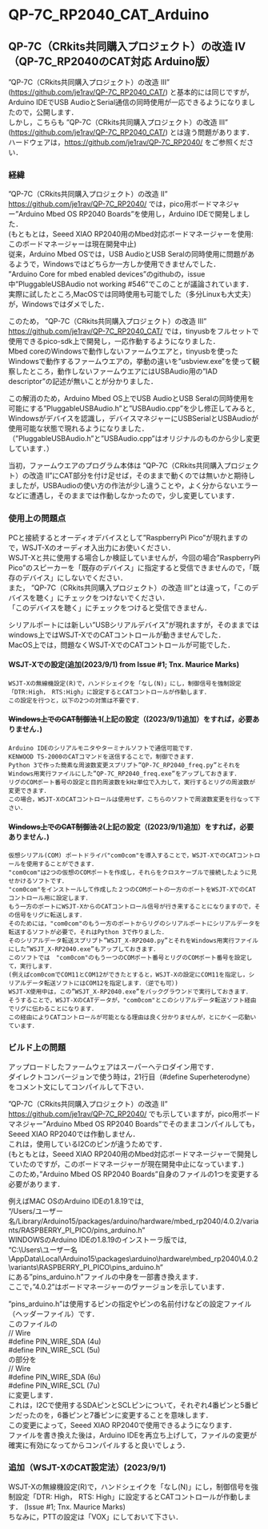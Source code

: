# QP-7C_RP2040_CAT_Arduino
## QP-7C（CRkits共同購入プロジェクト）の改造 IV （QP-7C_RP2040のCAT対応 Arduino版）

 ”QP-7C（CRkits共同購入プロジェクト）の改造 III” (https://github.com/je1rav/QP-7C_RP2040_CAT/) と基本的には同じですが，Arduino IDEでUSB AudioとSerial通信の同時使用が一応できるようになりましたので，公開します．  
しかし，こちらも ”QP-7C（CRkits共同購入プロジェクト）の改造 III” (https://github.com/je1rav/QP-7C_RP2040_CAT/) とは違う問題があります．  
ハードウェアは，https://github.com/je1rav/QP-7C_RP2040/ をご参照ください．  

### 経緯
 ”QP-7C（CRkits共同購入プロジェクト）の改造 II” https://github.com/je1rav/QP-7C_RP2040/ では，pico用ボードマネジャー”Arduino Mbed OS RP2040 Boards”を使用し，Arduino IDEで開発しました．  
(もともとは，Seeed XIAO RP2040用のMbed対応ボードマネージャーを使用: このボードマネージャーは現在開発中止)  
従来，Arduino Mbed OSでは，USB AudioとUSB Seralの同時使用に問題があるようで，Windowsではどちらか一方しか使用できませんでした．  
”Arduino Core for mbed enabled devices”のgithubの，issue中”PluggableUSBAudio not working #546”でこのことが議論されています．  
実際に試したところ,MacOSでは同時使用も可能でした（多分Linuxも大丈夫）が，Windowsではダメでした．  

このため， ”QP-7C（CRkits共同購入プロジェクト）の改造 III”　https://github.com/je1rav/QP-7C_RP2040_CAT/ では，tinyusbをフルセットで使用できるpico-sdk上で開発し，一応作動するようになりました．  
Mbed coreのWindowsで動作しないファームウエアと，tinyusbを使ったWindowsで動作するファームウエアの，挙動の違いを”usbview.exe”を使って観察したところ，動作しないファームウエアにはUSBAudio用の”IAD descriptor”の記述が無いことが分かりました．  

この解消のため，Arduino Mbed OS上でUSB AudioとUSB Seralの同時使用を可能にする”PluggableUSBAudio.h”と”USBAudio.cpp”を少し修正してみると,
Windowsがデバイスを認識し，デバイスマネジャーにUSBSerialとUSBAudioが使用可能な状態で現れるようになりました．  
（”PluggableUSBAudio.h”と”USBAudio.cpp”はオリジナルのものから少し変更しています．）

当初，ファームウエアのプログラム本体は ”QP-7C（CRkits共同購入プロジェクト）の改造 II”にCAT部分を付け足せば，そのままで動くのでは無いかと期待しましたが，USBAudioの使い方の作法が少し違うことや，よく分からないエラーなどに遭遇し，そのままでは作動しなかったので，少し変更しています．  

### 使用上の問題点
PCと接続するとオーディオデバイスとして”RaspberryPi Pico”が現れますので，WSJT-Xのオーディオ入出力にお使いください．  
WSJT-Xと共に使用する場合しか検証していませんが，今回の場合”RaspberryPi Pico”のスピーカーを「既存のデバイス」に指定すると受信できませんので，「既存のデバイス」にしないでください．  
また， ”QP-7C（CRkits共同購入プロジェクト）の改造 III”とは違って，「このデバイスを聴く」にチェックをつけないでください．  
「このデバイスを聴く」にチェックをつけると受信できません．  

シリアルポートには新しい”USBシリアルデバイス”が現れますが，そのままではwindows上ではWSJT-XでのCATコントロールが動きませんでした．  
MacOS上では，問題なくWSJT-XでのCATコントロールが可能でした．  
#### WSJT-Xでの設定(追加(2023/9/1) from Issue #1; Tnx. Maurice Marks)  
	WSJT-Xの無線機設定(R)で，ハンドシェイクを「なし(N)」にし，制御信号を強制設定「DTR:High，　RTS:High」に設定するとCATコントロールが作動します．  
 	この設定を行つと，以下の2つの対策は不要です．  
#### <del>Windows上でのCAT制御法 1</del>(上記の設定（(2023/9/1)追加）をすれば，必要ありません．)
	Arduino IDEのシリアルモニタやターミナルソフトで通信可能です．  
	KENWOOD TS-2000のCATコマンドを送信することで，制御できます．  
	Python 3で作った簡素な周波数変更スプリプト”QP-7C_RP2040_freq.py”とそれをWindows用実行ファイルにした”QP-7C_RP2040_freq.exe”をアップしておきます．  
	リグのCOMポート番号の設定と目的周波数をkHz単位で入力して，実行するとリグの周波数が変更できます．  
	この場合，WSJT-XのCATコントロールは使用せず，こちらのソフトで周波数変更を行なって下さい．  
#### <del>Windows上でのCAT制御法 2</del>(上記の設定（(2023/9/1)追加）をすれば，必要ありません．)
	仮想シリアル(COM) ポートドライバ"com0com"を導入することで，WSJT-XでのCATコントロールを使用することができます．  
	"com0com"は2つの仮想のCOMポートを作成し，それらをクロスケーブルで接続したように見せかけるソフトです．  
	"com0com"をインストールして作成した２つのCOMポートの一方のポートをWSJT-XでのCATコントロール用に設定します．  
	もう一方のポートにWSJT-XからのCATコントロール信号が行き来することになりますので，その信号をリグに転送します．  
	そのためには，"com0com"のもう一方のポートからリグのシリアルポートにシリアルデータを転送するソフトが必要で，それはPython 3で作りました．  
	そのシリアルデータ転送スプリプト”WSJT_X-RP2040.py”とそれをWindows用実行ファイルにした”WSJT_X-RP2040.exe”もアップしておきます．  
	このソフトでは　"com0com"のもう一つのCOMポート番号とリグのCOMポート番号を設定して，実行します．  
	(例えばcom0comでCOM11とCOM12ができたとすると，WSJT-Xの設定にCOM11を指定し，シリアルデータ転送ソフトにはCOM12を指定します．（逆でも可）)  
	WSJT-X使用中は，この”WSJT_X-RP2040.exe”をバックグラウンドで実行しておきます．  
	そうすることで，WSJT-XのCATデータが，"com0com"とこのシリアルデータ転送ソフト経由でリグに伝わることになります．  
	この経由によりCATコントロールが可能となる理由は良く分かりませんが，とにかく一応動いています．  

### ビルド上の問題
アップロードしたファームウェアはスーパーヘテロダイン用です．  
ダイレクトコンバージョンで使う時は，21行目（#define Superheterodyne）をコメント文にしてコンパイルして下さい．  

”QP-7C（CRkits共同購入プロジェクト）の改造 II” https://github.com/je1rav/QP-7C_RP2040/ でも示していますが，pico用ボードマネジャー”Arduino Mbed OS RP2040 Boards”でそのままコンパイルしても，Seeed XIAO RP2040では作動しません．  
これは，使用しているI2Cのピンが違うためです．  
(もともとは，Seeed XIAO RP2040用のMbed対応ボードマネージャーで開発していたのですが，このボードマネージャーが現在開発中止になっています．)  
このため，”Arduino Mbed OS RP2040 Boards”自身のファイルの1つを変更する必要があります．  
  
例えばMAC OSのArduino IDEの1.8.19では,   
“/Users/ユーザー名/Library/Arduino15/packages/arduino/hardware/mbed_rp2040/4.0.2/variants/RASPBERRY_PI_PICO/pins_arduino.h”   
WINDOWSのArduino IDEの1.8.19のインストーラ版では,  
“C:\Users\ユーザー名\AppData\Local\Arduino15\packages\arduino\hardware\mbed_rp2040\4.0.2\variants\RASPBERRY_PI_PICO\pins_arduino.h”   
にある”pins_arduino.h”ファイルの中身を一部書き換えます．   
ここで，”4.0.2”はボードマネージャーのヴァージョンを示しています．   

”pins_arduino.h”は使用するピンの指定やピンの名前付けなどの設定ファイル（ヘッダーファイル）です．   
このファイルの   
// Wire   
#define PIN_WIRE_SDA        (4u)   
#define PIN_WIRE_SCL        (5u)   
の部分を   
// Wire   
#define PIN_WIRE_SDA        (6u)   
#define PIN_WIRE_SCL        (7u)   
に変更します．   
これは，I2Cで使用するSDAピンとSCLピンについて，それぞれ4番ピンと5番ピンだったのを，6番ピンと7番ピンに変更することを意味します．   
この変更によって，Seeed XIAO RP2040で使用できるようになります．   
ファイルを書き換えた後は，Arduino IDEを再立ち上げして，ファイルの変更が確実に有効になってからコンパイルすると良いでしょう．   

### 追加（WSJT-XのCAT設定法）(2023/9/1)
WSJT-Xの無線機設定(R)で，ハンドシェイクを「なし(N)」にし，制御信号を強制設定「DTR: High， RTS: High」に設定するとCATコントロールが作動します．
(Issue #1; Tnx. Maurice Marks)   
ちなみに，PTTの設定は「VOX」にしておいて下さい．   
